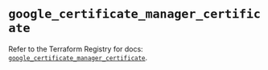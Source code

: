 # `google_certificate_manager_certificate`

Refer to the Terraform Registry for docs: [`google_certificate_manager_certificate`](https://registry.terraform.io/providers/hashicorp/google/6.14.0/docs/resources/certificate_manager_certificate).
